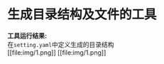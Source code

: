# 生成目录结构及文件的工具
**工具运行结果:** <br/>
  在`setting.yaml`中定义生成的目录结构<br/>
[[file:img/1.png]]
[[file:img/1.png]]
